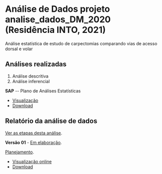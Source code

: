 # Análise de Dados projeto analise_dados_DM_2020 (Residência INTO, 2021)

Análise estatística de estudo de carpectomias comparando vias de acesso dorsal e volar

## Análises realizadas

1. Análise descritiva
2. Análise inferencial
<!-- 3. Modelagem -->

**SAP** -- Plano de Análises Estatísticas

- [Visualização][sapviz-v01]
- [Download][sappdf-v01]

[proj-desc]: https://github.com/philsf-biostat/analise_dados_DM_2020/projects/aaa
[proj-inf]: https://github.com/philsf-biostat/analise_dados_DM_2020/projects/bbb
[proj-mod]: https://github.com/philsf-biostat/analise_dados_DM_2020/projects/ccc
[sapviz-v01]: report/SAP_analise_dados_DM_2020-v01.md
[sappdf-v01]: report/SAP_analise_dados_DM_2020-v01.pdf?raw=true

## Relatório da análise de dados

[Ver as etapas desta análise][releases].

<!-- **Versão 02** - [Em elaboração][milestone-v02]. -->

<!-- [Planejamento][v02-project]. -->

<!-- - [Visualização online][reportviz-v02] -->
<!-- - Download -->
<!-- - [Download][pdf-v02] -->

**Versão 01** - [Em elaboração][milestone-v01].

[Planejamento][v01-project].

- [Visualização online][reportviz-v01]
- [Download][pdf-v01]
<!-- - Download -->


[releases]: https://github.com/philsf-biostat/analise_dados_DM_2020/releases/
[milestone-v01]: https://github.com/philsf-biostat/analise_dados_DM_2020/milestone/2
[reportviz-v01]: report/analise_dados_DM_2020-v01.md
[docx-v01]: report/analise_dados_DM_2020-v01.docx?raw=true
[pdf-v01]: report/analise_dados_DM_2020-v01.pdf?raw=true
[v01-project]: https://github.com/philsf-biostat/analise_dados_DM_2020/projects/1

[milestone-v02]: https://github.com/philsf-biostat/analise_dados_DM_2020/milestone/mmm02
[reportviz-v02]: report/analise_dados_DM_2020-v02.md
[docx-v02]: report/analise_dados_DM_2020-v02.docx?raw=true
[pdf-v02]: report/analise_dados_DM_2020-v02.pdf?raw=true
[v02-project]: https://github.com/philsf-biostat/analise_dados_DM_2020/projects/ppp02
